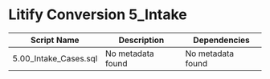 # Litify Conversion 5_Intake

| Script Name | Description | Dependencies |
|-------------|-------------|-------------|
| 5.00_Intake_Cases.sql | No metadata found | No metadata found |
